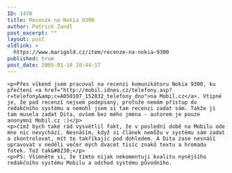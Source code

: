 ```yaml
---
ID: 1470
title: Recenze na Nokia 9300
author: Patrick Zandl
post_excerpt: ""
layout: post
oldlink: >
  https://www.marigold.cz/item/recenze-na-nokia-9300
published: true
post_date: 2005-01-10 10:44:17
---
```

	<p>Přes víkend jsem pracoval na recenzi komunikátoru Nokia 9300, ku přečtení <a href="http://mobil.idnes.cz/telefony.asp?r=telefony&amp;c=A050107_152832_telefony_dno">na Mobil.cz</a>. Vtipné je, že pod recenzí nejsem podepsaný, protože nemám přístup do redakčního systému a nemohl jsem si tam recenzi zadat sám. Takže ji tam musela zadat Dita, ovšem bez mého jména - autorem je pouze anonymní Mobil.cz :)</p>
	<p>čímž bych také rád vysvětlil fakt, že v poslední době na Mobilu ode mne nic nevychází. Nesnáším, když si článek nemůžu v systému sám zadat a zkontrolovat, mít to takříkajíc pod dohledem. A Dita zase nesnáší upravovat v neděli večer mých dvacet tisíc znaků textu a hromadu fotek. Tož tak&#8230;</p>
	<p>PS: Všimněte si, že tímto nijak nekomentuji kvalitu nynějšího redakčního systému Mobilu a odchod systému původního.
</p>